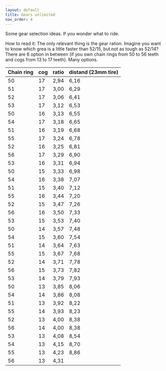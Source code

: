 ```yaml
---
layout: default
title: Gears unlimited
nav_order: 4
---
```


Some gear selection ideas. If you wonder what to ride. 

How to read it: The only relevant thing is the gear ration. Imagine you want to know which grea is a little faster than 52/15, but not as tough as 52/14? There are 6 option in between (if you own chain rings from 50 to 56 teeth and cogs from 13 to 17 teeth). Many options.

| Chain ring | cog | ratio | distand (23mm tire) |
|:-----------|:----|:------|:--------|
|50	| 17 |	2,94 |	6,16|
|51 |	17 |	3,00 |	6,29|
|52	| 17 |	3,06 |	6,41|
|53	| 17 |	3,12 | 6,53|
|50 |	16 |	3,13	| 6,55|
|54 |	17	| 3,18	| 6,65|
|51	| 16	| 3,19	| 6,68|
|55	| 17	| 3,24	| 6,78|
|52	| 16	| 3,25	| 6,81|
|56	| 17	| 3,29	| 6,90|
|53	| 16	| 3,31	| 6,94|
|50	| 15	| 3,33	| 6,98|
|54	| 16	| 3,38	| 7,07|
|51	| 15	| 3,40	| 7,12|
|55	| 16	| 3,44	| 7,20|
|52	| 15	| 3,47	| 7,26|
|56	| 16	| 3,50	| 7,33|
|53	| 15	| 3,53	| 7,40|
|50	| 14	| 3,57	| 7,48|
|54	| 15	| 3,60	| 7,54|
|51	| 14	| 3,64	| 7,63|
|55	| 15	| 3,67	| 7,68|
|52	| 14	| 3,71	| 7,78|
|56	| 15	| 3,73	| 7,82|
|53	| 14	| 3,79	| 7,93|
|50	| 13	| 3,85	| 8,06|
|54	| 14	| 3,86	| 8,08|
|51	| 13	| 3,92	| 8,22|
|55	| 14	| 3,93	| 8,23|
|52	| 13	| 4,00	| 8,38|
|56	| 14	| 4,00	| 8,38|
|53	| 13	| 4,08	| 8,54|
|54	| 13	| 4,15	| 8,70|
|55	| 13	| 4,23	| 8,86|
|56	| 13	| 4,31	||9,02|
